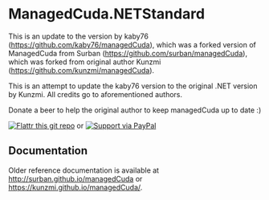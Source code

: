 # ManagedCuda.NETStandard

This is an update to the version by kaby76 (https://github.com/kaby76/managedCuda),
which was a forked version of ManagedCuda from Surban (https://github.com/surban/managedCuda),
which was forked from original author Kunzmi (https://github.com/kunzmi/managedCuda).

This is an attempt to update the kaby76 version to the original .NET version by Kunzmi.
All credits go to aforementioned authors.


Donate a beer to help the original author to keep managedCuda up to date :)

[![Flattr this git repo](http://api.flattr.com/button/flattr-badge-large.png)](https://flattr.com/submit/auto?user_id=kunzmi&url=https://github.com/kunzmi/managedCuda&title=managedCuda&language=&tags=github&category=software)
or
[![Support via PayPal](https://www.paypalobjects.com/en_GB/i/btn/btn_donate_SM.gif)](https://www.paypal.me/kunzmi/)


## Documentation

Older reference documentation is available at <http://surban.github.io/managedCuda> or <https://kunzmi.github.io/managedCuda/>.